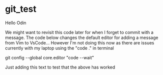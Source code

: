 # git_test

Hello Odin

We might want to revisit this code later for when I forget to commit with a message. The code below changes the default editor for adding a message from Vim to VsCode... However I'm not doing this now as there are issues currently with my laptop using the "code ." in terminal

git config --global core.editor "code --wait"

Just adding this text to test that the above has worked
